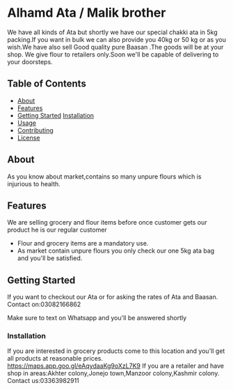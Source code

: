 # Alhamd Ata / Malik brother
We have all kinds of Ata but shortly we have our special chakki ata in 5kg packing.If you want in bulk we can also provide you 40kg or 50 kg or as you wish.We have also sell Good quality pure Baasan .The goods will be at your shop. We give flour to retailers only.Soon we'll be capable of delivering to your doorsteps.

## Table of Contents

- [About](#about)
- [Features](#features)
- [Getting Started](#getting-started)
[Installation](#installation)
- [Usage](#usage)
- [Contributing](#contributing)
- [License](#license)

## About

As you know about market,contains so many unpure flours which is injurious to health.

## Features

We are selling grocery and flour items before once customer gets our product he is our regular customer 

- Flour and grocery items are a mandatory use.
- As market contain unpure flours you only check our one 5kg ata bag and you'll be satisfied. 

  
## Getting Started

If you want to checkout our Ata or for asking the rates of Ata and Baasan.
Contact on:03082166862

Make sure to text on Whatsapp and you'll be answered shortly

### Installation
If you are interested in grocery products come to this location and you'll get all products at reasonable prices.
https://maps.app.goo.gl/eAqydaaKg9oXzL7K9
If you are a retailer and have shop in areas:Akhter colony,Jonejo town,Manzoor colony,Kashmir colony.
Contact us:03363982911
